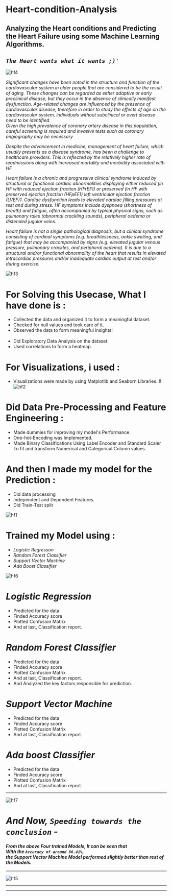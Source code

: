 # Heart-condition-Analysis
## Analyzing the Heart conditions and Predicting the Heart Failure using some Machine Learning Algorithms.

## _`The Heart wants what it wants ;)'`_

![hf4](https://user-images.githubusercontent.com/73397927/185901744-9bb66242-e42f-47ed-9126-21daca20e6b1.jpg)

_Significant changes have been noted in the structure and function of the cardiovascular system in
older people that are considered to be the result of aging. These changes can be regarded as either
adaptive or early preclinical disease, but they occur in the absence of clinically manifest dysfunction.
Age-related changes are influenced by the presence of cardiovascular disease; therefore in order to
study the effects of age on the cardiovascular system, individuals without subclinical or overt
disease need to be identified.<br>Given the high prevalence of coronary artery disease in this population, careful screening is required
and invasive tests such as coronary angiography may be necessary_

_Despite the advancement in medicine, management of heart failure, which usually presents as a
disease syndrome, has been a challenge to healthcare providers. This is reflected by the relatively
higher rate of readmissions along with increased mortality and morbidity associated with HF_

_Heart failure is a chronic and progressive clinical syndrome induced by structural or functional
cardiac abnormalities displaying either reduced (in HF with reduced ejection fraction (HFrEF)) or
preserved (in HF with preserved ejection fraction (HFpEF)) left ventricular ejection fraction (LVEF)1.
Cardiac dysfunction leads to elevated cardiac filling pressures at rest and during stress. HF
symptoms include dyspnoea (shortness of breath) and fatigue, often accompanied by typical physical
signs, such as pulmonary rales (abnormal crackling sounds), peripheral oedema or distended jugular
veins._

_Heart failure is not a single pathological diagnosis, but a clinical syndrome consisting of cardinal
symptoms (e.g. breathlessness, ankle swelling, and fatigue) that may be accompanied by signs (e.g.
elevated jugular venous pressure, pulmonary crackles, and peripheral oedema). It is due to a
structural and/or functional abnormality of the heart that results in elevated intracardiac pressures
and/or inadequate cardiac output at rest and/or during exercise._

![hf3](https://user-images.githubusercontent.com/73397927/185901734-f4139792-2f0b-4008-bf97-0af109ec6022.jpg)


# For Solving this Usecase, What I have done is :
- Collected the data and organized it to form a meaningful dataset.
- Checked for null values and took care of it.
- Observed the data to form meaningful insights!
<br><br>
- Did Exploratory Data Analysis on the dataset.
- Used correlations to form a heatmap.

# For Visualizations, i used :
- Visualizations were made by using Matplotlib and Seaborn Libraries..!!
![hf2](https://user-images.githubusercontent.com/73397927/185901726-460e2a5d-0735-4c7a-8571-6780ba1506f1.jpg)


# Did Data Pre-Processing and Feature Engineering :
- Made dummies for improving my model's Performance.
- One-hot-Encoding was Implemented.
- Made Binary Classifications Using Label Encoder and Standard Scaler
<br> To fit and transform Numerical and Categorical Column values.


# And then I made my model for the Prediction :
- Did data processing
- Independent and Dependent Features.
- Did Train-Test split

![hf1](https://user-images.githubusercontent.com/73397927/185901691-fb2147d6-06ec-4caf-ad1a-392318545159.jpg)


# Trained my Model using :
- _Logistic Regresson_
- _Random Forest Classifier_
- _Support Vector Machine_
- _Ada Boost Classifier_


![hf6](https://user-images.githubusercontent.com/73397927/185901763-e62abbd4-53ff-45ba-8027-30093e0deda0.jpg)



# _Logistic Regression_

- Predicted for the data
- Finded Accuracy score
- Plotted Confusion Matrix
- And at last, Classification report.


# _Random Forest Classifier_

- Predicted for the data
- Finded Accuracy score
- Plotted Confusion Matrix
- And at last, Classification report.
- And Analyzed the key factors responsible for prediction.


# _Support Vector Machine_

- Predicted for the data
- Finded Accuracy score
- Plotted Confusion Matrix
- And at last, Classification report.


# _Ada boost Classifier_

- Predicted for the data
- Finded Accuracy score
- Plotted Confusion Matrix
- And at last, Classification report.

---

![hf7](https://user-images.githubusercontent.com/73397927/185901780-860eb93a-aa47-4618-a6f5-bbe8bd6cf46c.jpg)


# _And Now, `Speeding towards the conclusion` -_

#### _From the above Four trained Models, It can be seen that <br> With the `Accuracy of around 86.41%`, <br> the Support Vector Machine Model performed slightly better than rest of the Models._
---
![hf5](https://user-images.githubusercontent.com/73397927/185901753-2a457678-d00e-48ab-a984-d658fc684d9a.jpg)

---
---


